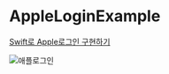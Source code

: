 # AppleLoginExample
[Swift로 Apple로그인 구현하기](https://fomaios.tistory.com/entry/Swift%EB%A1%9C-Apple%EB%A1%9C%EA%B7%B8%EC%9D%B8-%EA%B5%AC%ED%98%84%ED%95%98%EA%B8%B0)     

![애플로그인](https://user-images.githubusercontent.com/47676921/99182854-11eae700-277b-11eb-827c-c4d5e3a0f82e.gif)     



